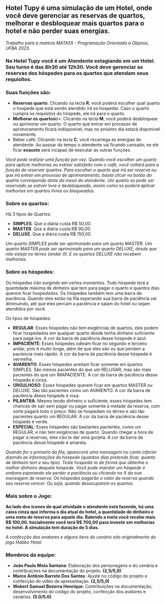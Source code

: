 <h2>Hotel Tupy é uma simulação de um Hotel, onde você deve gerenciar as reservas de quartos, melhorar e desbloquear mais quartos para o hotel e não perder suas energias.</h2>

<i>Trabalho para a matéria MATA55 - Programação Orientada a Objetos, UFBA 2023.</i>

<h3>No Hotel Tupy você é um <b>Atendente estagiando em um Hotel</b>. Seu turno é das <b>8h30 até 12h30</b>. Você deve gerenciar as reservas dos hóspedes para os quartos que atendam seus requisitos.</h3>

<h3>Suas funções são:</h3>
<ul>
<li><b>Reservas quarto</b>: Clicando na tecla <b>R</b>, você poderá escolher qual quarto o hospede que está sendo atendido irá se hospedar. Caso o quarto cumpra os requisitos do hóspede, ele irá para o quarto. </li>
<li> <b>Melhorar os quartos</b>b>: Clicando na tecla <b>M</b>, você poderá desbloquear ou aprimorar um quarto. O quarto que entrar em processo de aprimoramento ficará indisponível, mas no próximo dia estará disponível novamente.</li>
<li>Beber café: Clicando na tecla <b>C</b>, você recarrega as energias do atendente. Ao passar do tempo o atendente vai ficando cansado, se ele ficar <b>exausto</b> será incapaz de executar as outras funções.</li>
</ul>

<i>Você pode realizar uma função por vez. Quando você escolher um quarto para aplicar melhorias ou estiver satisfeito com o café, você voltará para a função de reservar quartos.</i>
<i>Para escolher o quarto que irá ser reserva ou que irá entrar em processo de aprimoramento, basta clicar no botão do quarto corresponde atrás da mesa do atendente. Um quarto so pode ser reservado se estiver livre e desbloqueado, assim como so poderá aplicar melhorias em quartos livres ou bloqueados.</i>

<h3>Sobre os quartos: </h3>
Há 3 tipos de Quartos:
<ul>
<li> <b>SIMPLES</b>. Que a diária custa R$ 50,00. </li>
<li> <b>MASTER</b>. Que a diária custa R$ 90,00. </li>
<li> <b>DELUXE</b>. Que a diária custa R$ 150,00. </li>
</ul>

<i>Um quarto SIMPLES pode ser aprimorado para um quarto MASTER. Um quarto MASTER pode ser aprimorado para um quarto DELUXE, desde que não esteja no térreo (andar 0). E os quartos DELUXE não recebem melhorias.</i>

<h3>Sobre os hóspedes:</h3>
Os hóspedes irão surgindo em certos momentos. Todo hóspede terá a quantidade máxima de dinheiro que tem para pagar o quarto e quantos dias querem ficar hospedados. 
Os hóspedes também tem uma barra de paciência. Quando eles estão na fila esperando sua barra de paciência vai diminuindo, até que eles percam a paciência e saiam do hotel ou sejam atendidos por você.

Os tipos de hóspedes:

<ul>
<li> <b>REGULAR</b>: Esses hóspedes não tem exigências de quartos, eles podem ficar hospedados em qualquer quarto desde tenha dinheiro suficiente para pagá-los. A cor da barra de paciência desse hóspede é azul. </li>
<li> <b>IMPACIENTE</b>: Esses hóspedes odeiam ficar no segundo e terceiro andar, pois é muito longe, além de que eles são os que perdem a paciencia mais rápido. A cor da barra de paciência desse hóspede é vermelha. </li>
<li> <b>AVARENTO</b>: Esses hóspedes aceitam ficar somente em quartos SIMPLES. São menos pacientes do que um RELUGAR, mas são mais pacientes do que um IMAPACIENTE. A cor da barra de paciência desse hóspede é cinza. </li>
<li> <b>ORGULHOSO</b>: Esses hóspedes querem ficar em quartos MASTER ou DELUXE. São tão pacientes como um AVARENTO. A cor da barra de paciência desse hóspede é rosa. </li>
<li> <b>PILANTRA</b>: Mesmo tendo dinheiro o suficiente, esses hóspedes tem chances de sair sem pagar ou pagar somente a metade da reserva, com sorte pagará todo o preço. Não se hospedam no térreo e são tão pacientes quanto um REGULAR. A cor da barra de paciência desse hóspede é verde. </li>
<li> <b>ESPECIAL</b>: Esses hóspedes são bastantes pacientes, como um REGULAR, e não tem exigências de quarto. Quando chegar a hora de pagar a reservas, eles irão te dar uma gorjeta. A cor da barra de paciência desse hóspede é amarela. </li>
</ul>
  
<i>Quando for o primeiro da fila, aparecerá uma mensagem no canto inferior dizendo as informações do hóspede (quantos dias pretende ficar, quanto de dinheiro tem e seu tipo). Teste hospedá-lo de forma que obtenha o melhor dinheiro daquele hóspede. 
Você pode mandar um hóspede ir embora esperando ele perder a paciência ou clicando no X da sua mensagem de reserva. Os hóspedes pagarão o valor da reserva quando seu reserva vencer. Ou seja, quando desocuparem os quartos.</i>

<h3> Mais sobre o Jogo: </h3>
<b>Ao lado dos ícones de qual atividade o atendente está fazendo, há uma caixa cinza que informa o dia atual do hotel, a quantidade de dinheiro e uma meta de reserva para aquele dia. Batendo a meta você recebe mais R$ 100,00.
Inicialmente você terá R$ 700,00 para investir em melhorias no hotel. A simulação tem duração de 5 dias.</b>

<i>A confecção dos avatares e alguns itens do cenário são originalmente do jogo Habbo Hotel.</i>

<h3>Membros da equipe:</h3>
<ul>
<li><b>João Paulo Mota Santana</b>: Elaboração dos personagens e do cenária e contribuições na documentação do projeto. <b>(2,5/5,0)</b></li>
<li><b>Marco Antônio Barreto Dos Santos</b>: Ajuste no código do projeto e confecção do vídeo de apresentação. <b>(2,5/5,0)</b></li>
<li><b>Webert Samuel Bezerra Henrique</b>: Contribuições na documentação, desenvolvimento do código do projeto, confecção dos avatares e cenários. <b>(5.0/5.0)</b> </li>
</ul>
